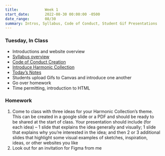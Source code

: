 ```yaml
---
title:            Week 1
start_date:       2022-08-30 00:00:00 -0500
date_range:       08/30
summary: Intros, Syllabus, Code of Conduct, Student Gif Presentations
---
```


### Tuesday, In Class

- Introductions and website overview
- [Syllabus overview](/syllabus)
- [Code of Conduct Creation](https://paper.dropbox.com/doc/F21-Core-Interaction-1-Code-of-Conduct--BRQjqg9ZzJhM5t5ETNPiRxDvAQ-U7TZMGIuGrpF6EVVfR4c6)
- [Introduce Harmonic Collection](/projects/harmonic-collection)
- [Today&rsquo;s Notes](https://paper.dropbox.com/doc/Core-1-Interaction-Week-1-Notes--BoL3_ubUb8b4OWNrmJsYJ7dVAQ-4RycTPHZOkOAHIxXvZ5DC)
- Students upload Gifs to Canvas and introduce one another
- Go over homework
- Time permitting, introduction to HTML

### Homework
1. Come to class with three ideas for your Harmonic Collection’s theme. This can be created in a google slide or a PDF and should be ready to be shared at the start of class. Your presentation should include (for each idea) – 1 slide that explains the idea generally and visually; 1 slide that explains why you&rsquo;re interested in the idea; and then 2 or 3 additional slides that highlight some visual examples of sketches, inspiration, ideas, or other websites you like
2. Look out for an invitation for Figma from me


